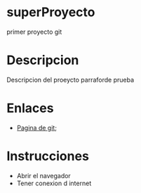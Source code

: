 # superProyecto
primer proyecto git


# Descripcion
Descripcion del proeycto parraforde prueba



# Enlaces
- [Pagina de git](https://github.com/);

# Instrucciones
- Abrir el navegador
- Tener conexion d internet